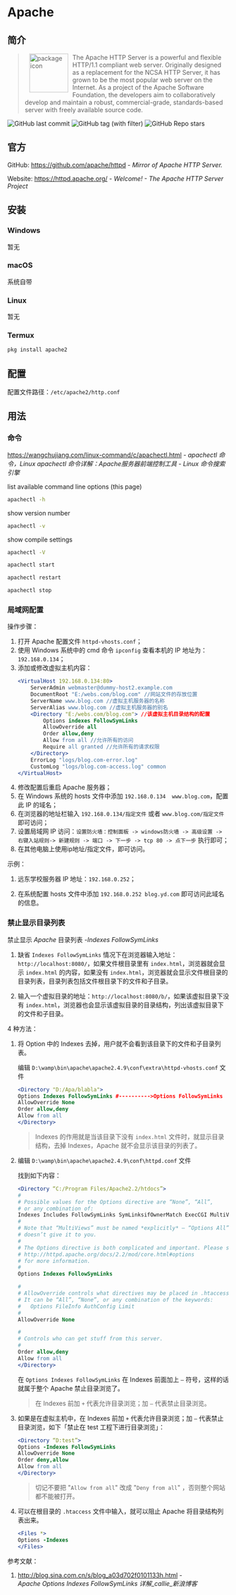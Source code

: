 # Apache

## 简介

> <img src="https://www.apache.org/img/asf-estd-1999-logo.jpg" alt="package icon" loading="lazy" decoding="async" align="left" width="88" hspace="10" vspace="0" /> The Apache HTTP Server is a powerful and flexible HTTP/1.1 compliant web server.  Originally designed as a replacement for the NCSA HTTP Server, it has grown to be the most popular web server on the Internet.  As a project of the Apache Software Foundation, the developers aim to collaboratively develop and maintain a robust, commercial-grade, standards-based server with freely available source code.

![GitHub last commit](https://badgen.net/github/last-commit/apache/httpd?icon=github&color=blue)
![GitHub tag (with filter)](https://img.shields.io/github/v/tag/apache/httpd?logo=github&color=blue)
![GitHub Repo stars](https://img.shields.io/github/stars/apache/httpd?style=social)

## 官方

GitHub: https://github.com/apache/httpd - *Mirror of Apache HTTP Server.*

Website: https://httpd.apache.org/ - *Welcome! - The Apache HTTP Server Project*

## 安装

### Windows

暂无

### macOS

系统自带

### Linux

暂无

### Termux

```bash
pkg install apache2
```

## 配置

配置文件路径：`/etc/apache2/http.conf`

## 用法

### 命令

https://wangchujiang.com/linux-command/c/apachectl.html - *apachectl 命令，Linux apachectl 命令详解：Apache服务器前端控制工具 - Linux 命令搜索引擎*

list available command line options (this page)

```bash
apachectl -h
```

show version number

```bash
apachectl -v
```

show compile settings

```bash
apachectl -V
```

```bash
apachectl start
```

```bash
apachectl restart
```

```bash
apachectl stop
```

### 局域网配置

操作步骤：

1. 打开 Apache 配置文件 `httpd-vhosts.conf`；
2. 使用 Windows 系统中的 cmd 命令 `ipconfig` 查看本机的 IP 地址为：`192.168.0.134`；
3. 添加或修改虚拟主机内容：
    ```apache
    <VirtualHost 192.168.0.134:80>
        ServerAdmin webmaster@dummy-host2.example.com
        DocumentRoot "E:/webs.com/blog.com" //网站文件的存放位置
        ServerName www.blog.com //虚拟主机服务器的名称
        ServerAlias www.blog.com //虚拟主机服务器的别名
        <Directory "E:/webs.com/blog.com"> //该虚拟主机目录结构的配置
            Options indexes FollowSymLinks
            AllowOverride all
            Order allow,deny
            Allow from all //允许所有的访问
            Require all granted //允许所有的请求权限
        </Directory>
        ErrorLog "logs/blog.com-error.log"
        CustomLog "logs/blog.com-access.log" common
    </VirtualHost>
    ```
4. 修改配置后重启 Apache 服务器；
5. 在 Windows 系统的 hosts 文件中添加 `192.168.0.134  www.blog.com`，配置此 IP 的域名；
6. 在浏览器的地址栏输入 `192.168.0.134/指定文件` 或者 `www.blog.com/指定文件` 即可访问；
7. 设置局域网 IP 访问：`设置防火墙：控制面板 -> windows防火墙 -> 高级设置 -> 右键入站规则-> 新建规则 -> 端口 -> 下一步 -> tcp 80 -> 点下一步` 执行即可；
8. 在其他电脑上使用ip地址/指定文件，即可访问。

示例：

1. 远东学校服务器 IP 地址：`192.168.0.252`；

2. 在系统配置 hosts 文件中添加 `192.168.0.252 blog.yd.com` 即可访问此域名的信息。

### 禁止显示目录列表

禁止显示 *Apache* 目录列表 *-Indexes FollowSymLinks*

1. 缺省 `Indexes FollowSymLinks` 情况下在浏览器输入地址： `http://localhost:8080/`，如果文件根目录里有 `index.html`，浏览器就会显示 `index.html` 的内容，如果没有 `index.html`，浏览器就会显示文件根目录的目录列表，目录列表包括文件根目录下的文件和子目录。

2. 输入一个虚拟目录的地址：`http://localhost:8080/b/`，如果该虚拟目录下没有 `index.html`，浏览器也会显示该虚拟目录的目录结构，列出该虚拟目录下的文件和子目录。

4 种方法：

1. 将 Option 中的 Indexes 去掉，用户就不会看到该目录下的文件和子目录列表。

    编辑 `D:\wamp\bin\apache\apache2.4.9\conf\extra\httpd-vhosts.conf` 文件

    ```apache
    <Directory "D:/Apa/blabla">
    Options Indexes FollowSymLinks #---------->Options FollowSymLinks
    AllowOverride None
    Order allow,deny
    Allow from all
    </Directory>
    ```

    > Indexes 的作用就是当该目录下没有 `index.html` 文件时，就显示目录结构，去掉 Indexes，Apache 就不会显示该目录的列表了。

2. 编辑 `D:\wamp\bin\apache\apache2.4.9\conf\httpd.conf` 文件

    找到如下内容：

    ```apache
    <Directory “C:/Program Files/Apache2.2/htdocs”>
    #
    # Possible values for the Options directive are “None”, “All”,
    # or any combination of:
    Indexes Includes FollowSymLinks SymLinksifOwnerMatch ExecCGI MultiViews
    #
    # Note that “MultiViews” must be named *explicitly* — “Options All”
    # doesn’t give it to you.
    #
    # The Options directive is both complicated and important. Please see
    # http://httpd.apache.org/docs/2.2/mod/core.html#options
    # for more information.
    #
    Options Indexes FollowSymLinks

    #
    # AllowOverride controls what directives may be placed in .htaccess files.
    # It can be “All”, “None”, or any combination of the keywords:
    #   Options FileInfo AuthConfig Limit
    #
    AllowOverride None

    #
    # Controls who can get stuff from this server.
    #
    Order allow,deny
    Allow from all
    </Directory>
    ```

    在 `Options Indexes FollowSymLinks` 在 Indexes 前面加上 `–` 符号，这样的话就属于整个 Apache 禁止目录浏览了。

    > 在 Indexes 前加  `+` 代表允许目录浏览；加 `–` 代表禁止目录浏览。

3. 如果是在虚拟主机中，在 Indexes 前加 `+` 代表允许目录浏览；加 `–` 代表禁止目录浏览，如下「禁止在 test 工程下进行目录浏览」：

    ```apache
    <Directory “D:test”>
    Options -Indexes FollowSymLinks
    AllowOverride None
    Order deny,allow
    Allow from all
    </Directory>
    ```

    > 切记不要把 "`Allow from all`" 改成 "`Deny from all`" ，否则整个网站都不能被打开。

4. 可以在根目录的 `.htaccess` 文件中输入，就可以阻止 Apache 将目录结构列表出来。

    ```apache
    <Files *>
    Options -Indexes
    </Files>
    ```

参考文献：

1. http://blog.sina.com.cn/s/blog_a03d702f0101133h.html - *Apache Options Indexes FollowSymLinks 详解_callie_新浪博客*
